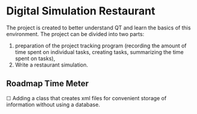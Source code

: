 
# Digital Simulation Restaurant

The project is created to better understand QT and learn the basics of this environment.
The project can be divided into two parts:
1. preparation of the project tracking program (recording the amount of time spent on individual tasks, creating tasks, summarizing the time spent on tasks),
2. Write a restaurant simulation.

## Roadmap Time Meter

&#9744; Adding a class that creates xml files for convenient storage of information without using a database.
